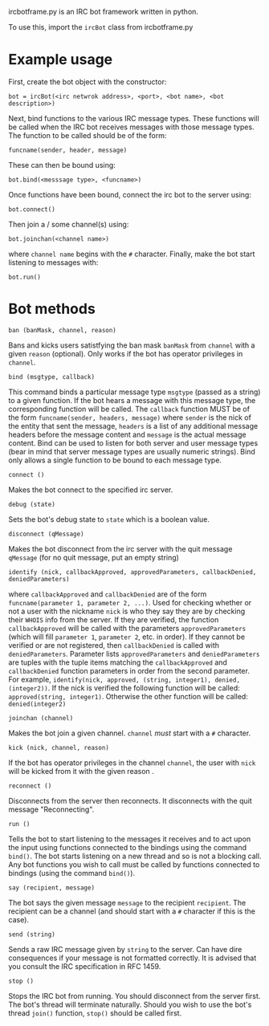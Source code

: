 ircbotframe.py is an IRC bot framework written in python.

To use this, import the `ircBot` class from ircbotframe.py

Example usage
=============

First, create the bot object with the constructor:

    bot = ircBot(<irc netwrok address>, <port>, <bot name>, <bot description>)

Next, bind functions to the various IRC message types. These functions will be called when the IRC bot receives messages with those message types. The function to be called should be of the form:

    funcname(sender, header, message)
    
These can then be bound using:

    bot.bind(<messsage type>, <funcname>) 
    
Once functions have been bound, connect the irc bot to the server using:

    bot.connect()
    
Then join a / some channel(s) using:

    bot.joinchan(<channel name>)
    
where `channel name` begins with the `#` character. Finally, make the bot start listening to messages with:

    bot.run()

Bot methods
===========

    ban (banMask, channel, reason)

Bans and kicks users satistfying the ban mask `banMask` from `channel` with a given `reason` (optional). Only works if the bot has operator privileges in `channel`.

    bind (msgtype, callback)

This command binds a particular message type `msgtype` (passed as a string) to a given <callback> function. If the bot hears a message with this message type, the corresponding function will be called. The `callback` function MUST be of the form `funcname(sender, headers, message)` where `sender` is the nick of the entity that sent the message, `headers` is a list of any additional message headers before the message content and `message` is the actual message content. Bind can be used to listen for both server and user message types (bear in mind that server message types are usually numeric strings). Bind only allows a single function to be bound to each message type.

    connect ()

Makes the bot connect to the specified irc server.
    
    debug (state)

Sets the bot's debug state to `state` which is a boolean value.

    disconnect (qMessage)

Makes the bot disconnect from the irc server with the quit message `qMessage` (for no quit message, put an empty string)
    
    identify (nick, callbackApproved, approvedParameters, callbackDenied, deniedParameters)
    
where `callbackApproved` and `callbackDenied` are of the form `funcname(parameter 1, parameter 2, ...)`. Used for checking whether or not a user with the nickname `nick` is who they say they are by checking their `WHOIS` info from the server. If they are verified, the function `callbackApproved` will be called with the parameters `approvedParameters` (which will fill `parameter 1`, `parameter 2`, etc. in order). If they cannot be verified or are not registered, then `callbackDenied` is called with `deniedParameters`. Parameter lists `approvedParameters` and `deniedParameters` are tuples with the tuple items matching the `callbackApproved` and `callbackDenied` function parameters in order from the second parameter. For example, `identify(nick, approved, (string, integer1), denied, (integer2))`. If the nick is verified the following function will be called: `approved(string, integer1)`. Otherwise the other function will be called: `denied(integer2)`

    joinchan (channel)

Makes the bot join a given channel. `channel` *must* start with a `#` character.
    
    kick (nick, channel, reason)

If the bot has operator privileges in the channel `channel`, the user with `nick` will be kicked from it with the given reason <reason>.

    reconnect ()

Disconnects from the server then reconnects. It disconnects with the quit message "Reconnecting".

    run ()

Tells the bot to start listening to the messages it receives and to act upon the input using functions connected to the bindings using the command `bind()`. The bot starts listening on a new thread and so is not a blocking call. Any bot functions you wish to call must be called by functions connected to bindings (using the command `bind()`).
    
    say (recipient, message)

The bot says the given message `message` to the recipient `recipient`. The recipient can be a channel (and should start with a `#` character if this is the case).

    send (string)

Sends a raw IRC message given by `string` to the server. Can have dire consequences if your message is not formatted correctly. It is advised that you consult the IRC specification in RFC 1459.
    
    stop ()

Stops the IRC bot from running. You should disconnect from the server first. The bot's thread will terminate naturally. Should you wish to use the bot's thread `join()` function, `stop()` should be called first.

